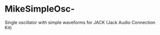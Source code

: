 MikeSimpleOsc-
==============

Single oscillator with simple waveforms for JACK (Jack Audio Connection Kit) 
